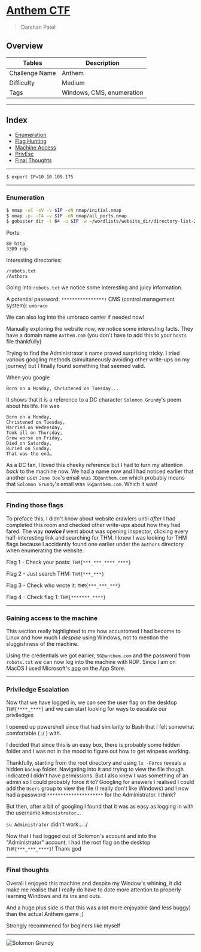 # [Anthem CTF](https://tryhackme.com/room/anthem)

> Darshan Patel

## Overview

| Tables | Description |
| ------ | ----------- |
| Challenge Name | Anthem |
| Difficulty | Medium |
| Tags | Windows, CMS, enumeration|

---

## Index
- [Enumeration](#enumeration)
- [Flag Hunting](#finding-those-flags)
- [Machine Access](#gaining-access-to-the-machine)
- [PrivEsc](#priviledge-escalation)
- [Final Thoughts](#final-thoughts)

---

```bash
$ export IP=10.10.109.175
```

---

### Enumeration

```bash
$ nmap -sC -sV -v $IP -oN nmap/initial.nmap
$ nmap -p- -T4 -v $IP -oN nmap/all_ports.nmap
$ gobuster dir -t 64 -u $IP -w ~/wordlists/website_dir/directory-list-2.3-medium.txt -x .php,.txt,.html,.jpg,.png -o gobuster/dir_med_init.txt
```

Ports:

```
80 http
3389 rdp
```

Interesting directories:
```
/robots.txt
/Authors
```

Going into `robots.txt` we notice some interesting and juicy information.

A potential password: `****************!`
CMS (control management system): `umbraco`

We can also log into the umbraco center if needed now!

Manually exploring the website now, we notice some interesting facts. They have a domain name `Anthem.com` (you don't have to add this to your `hosts` file thankfully)

Trying to find the Administrator's name proved surprising tricky. I tried various googling methods (simultaneously avoiding other write-ups on my journey) but I finally found something that seemed valid.

When you google
```
Born on a Monday, Christened on Tuesday...
```
It shows that it is a reference to a DC character `Solomon Grundy`'s poem about his life.
He was

```poem
Born on a Monday,
Christened on Tuesday,
Married on Wednesday,
Took ill on Thursday,
Grew worse on Friday,
Died on Saturday,
Buried on Sunday.
That was the end…
```

As a DC fan, I loved this cheeky reference but I had to turn my attention _back_ to the machine now.
We had a name now and I had noticed earlier that another user `Jane Doe`'s email was `JD@anthem.com` which probably means that `Solomon Grundy`'s email was `SG@anthem.com`. Which it was!

---

### Finding those flags

To preface this, I didn't know about website crawlers until _after_ I had completed this room and checked other write-ups about how they had fared.
The way **_novice I_** went about was opening inspector, clicking every half-interesting link and searching for THM.
I knew I was looking for THM flags because I accidently found one earlier under the `Authors` directory when enumerating the website.

Flag 1 - Check your posts: `THM{***_***_****_****}`

Flag 2 - Just search THM: `THM{***_***}`

Flag 3 - Check who wrote it: `THM{***_***_***}`

Flag 4 - Check flag 1: `THM{*******_****}`

---

### Gaining access to the machine

This section really highlighted to me how accustomed I had become to Linux and how much I _despise_ using Windows, not to mention the sluggishness of the machine.

Using the credentials we got earlier, `SG@anthem.com` and the password from `robots.txt` we can now log into the machine with RDP. Since I am on MacOS I used Microsoft's [app](https://apps.apple.com/us/app/microsoft-remote-desktop/id1295203466?mt=12) on the App Store.

---

### Priviledge Escalation

Now that we have logged in, we can see the user flag on the desktop `THM{****_****}` and we can start looking for ways to escalate our priviledges

I opened up powershell since that had similarity to Bash that I felt somewhat comfortable ( :/ ) with.

I decided that since this is an easy box, there is probably some hidden folder and I was not in the mood to figure out how to get winpeas working.

Thankfully, starting from the root directory and using `ls -Force` reveals a hidden `backup` folder. Navigating into it and trying to view the file though indicated I didn't have permissions.
But I also knew I was something of an admin so I could probably force it to? Googling for answers I realised I could add the `Users` group to view the file (I really don't like Windows) and I now had a password `*********************` for the Administrator. I think?


But then, after a bit of googling I found that it was as easy as logging in with the username `Administrator`...

`su Administrator` didn't work... :/

Now that I had logged out of Solomon's account and into the "Administrator" account, I had the root flag on the desktop `THM{***_***_****}`! Thank god

---

### Final thoughts

Overall I enjoyed this machine and despite my Window's whining, it did make me realise that I really do have to dote more attention to properly learning Windows and its ins and outs.

And a huge plus side is that this was a lot more enjoyable (and less buggy) than the actual Anthem game ;)

Strongly recommened for beginers like myself

---

![Solomon Grundy](./.assets/solomon_grundy.png)

